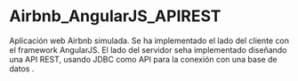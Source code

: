 # Airbnb_AngularJS_APIREST
 Aplicación web Airbnb simulada. Se ha implementado el lado del cliente con el framework AngularJS. El lado del servidor seha implementado diseñando una API REST, usando JDBC como API para la conexión con una base de datos .
